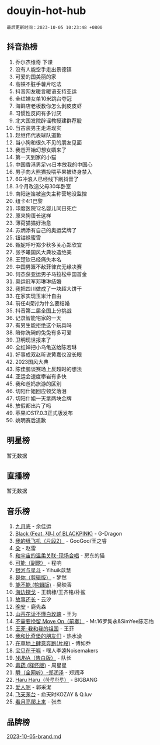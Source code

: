 # douyin-hot-hub

`最后更新时间：2023-10-05 10:23:48 +0800`

## 抖音热榜

1. 乔尔杰维奇 下课
1. 没有人能空手走出景德镇
1. 可爱的国美丽的家
1. 高铁不脏手薯片吃法
1. 抖音网友暖言暖语支持亚运
1. 全红婵女单10米跳台夺冠
1. 海鲜店老板教你怎么剥皮皮虾
1. 习惯性反问有多讨厌
1. 北大国发院辟谣教授建群荐股
1. 当古装男主走进现实
1. 赵继伟代表球队道歉
1. 当小狗和很久不见的朋友见面
1. 我爸开始幻想女婿来了
1. 第一天到家的小猫
1. 中国香港男足vs日本放我的中国心
1. 男子向大熊猫投喂苹果被终身禁入
1. 6G冲浪人已经线下刷抖音了
1. 3个月改造父母30年卧室
1. 南阳迷笛被盗失主称营地没监控
1. 纽卡4:1巴黎
1. 印度医院12名婴儿同日死亡
1. 原来狗蛋长这样
1. 薄荷猫猫好治愈
1. 苏炳添有自己的奥运奖牌了
1. 钮钴禄蜜雪
1. 甄妮呼吁郑少秋多关心郑欣宜
1. 张予曦国风大典妆造绝美
1. 王楚钦已经痛失本名
1. 中国男篮不敌菲律宾无缘决赛
1. 何杰获亚运男子马拉松中国首金
1. 奥运冠军邓琳琳结婚
1. 我把四川做成了一块超大饼干
1. 在家实现玉米汁自由
1. 前任4探讨为什么要结婚
1. 抖音第二届全国上分挑战
1. 记录智能宅家的一天
1. 有男生能拒绝这个玩具吗
1. 陪你洗碗的兔兔有多可爱
1. 卫明现世报来了
1. 全红婵把小乌龟送给陈若琳
1. 好事成双赵昕说黄嘉仪没长眼
1. 2023国风大典
1. 陈佳鹏谈赛场上反超时的想法
1. 亚运会速度攀岩有多快
1. 我和爸妈旅游的区别
1. 切阳什姐回应领奖落泪
1. 切阳什姐一天拿两块金牌
1. 放假都出片了吗
1. 苹果iOS17.0.3正式版发布
1. 姚明赛后道歉

## 明星榜

暂无数据

## 直播榜

暂无数据

## 音乐榜

1. [九月底](https://sf6-cdn-tos.douyinstatic.com/obj/tos-cn-ve-2774/oMfewG4PDTFhF8iz3OGQ7ABH5i6fCgnMaoCbzZ) - 余佳运
1. [Black (Feat. 제니 of BLACKPINK)](https://sf6-cdn-tos.douyinstatic.com/obj/tos-cn-ve-2774/2eb92e2debbe4fe0a552bc099aef7f28) - G-Dragon
1. [我的纸飞机（片段2）](https://sf3-cdn-tos.douyinstatic.com/obj/tos-cn-ve-2774/oM2ZrKcg2CD5AeRB2gkeXOFB1IxAGJdZPazYHf) - GooGoo/王之睿
1. [朵](https://sf6-cdn-tos.douyinstatic.com/obj/tos-cn-ve-2774/932f5bdfcd7c47b880525e92ab8a4999) - 赵雷
1. [和宇宙的温柔关联-现场合唱](https://sf3-cdn-tos.douyinstatic.com/obj/tos-cn-ve-2774/o0hONGDYQBgk0e5bqDeQOonVmncA6tC2nBwZLT) - 房东的猫
1. [可能（副歌）](https://sf6-cdn-tos.douyinstatic.com/obj/tos-cn-ve-2774/cde1731888894259b333569393c2fb51) - 程响
1. [银河与星斗](https://sf3-cdn-tos.douyinstatic.com/obj/tos-cn-ve-2774/3cc0bf5f0ef140f7b6743a631bcf3c58) - Yihuik苡慧
1. [是你（剪辑版）](https://sf6-cdn-tos.douyinstatic.com/obj/tos-cn-ve-2774/46019dae783c4c969944217fe1cfafc4) - 梦然
1. [能不能 (剪辑版)](https://sf3-cdn-tos.douyinstatic.com/obj/tos-cn-ve-2774/fc4a6c45b4a34277ba4088e1d7fdff98) - 吴映香
1. [海边探戈](https://sf6-cdn-tos.douyinstatic.com/obj/tos-cn-ve-2774/os9gE0VQCGqt6VQkZDyBBYvfSDY0QFe3vVmubn) - 王鹤棣/王齐铭/朴鲨
1. [故事还长](https://sf3-cdn-tos.douyinstatic.com/obj/tos-cn-ve-2774/30a26758c8594f0ab81ac675c33ee2c5) - 云汐
1. [晚安](https://sf3-cdn-tos.douyinstatic.com/obj/tos-cn-ve-2774/a724c5e224464218839820f4e4fd632f) - 鹿先森
1. [山茶花读不懂白玫瑰](https://sf6-cdn-tos.douyinstatic.com/obj/tos-cn-ve-2774/osfn8B7DktrRHEPJgPCfDbw7QDQEkwC16BxZg9) - 王为
1. [不需要挽留 Move On（前奏）](https://sf6-cdn-tos.douyinstatic.com/obj/tos-cn-ve-2774/ooCBhgCCkF4nExzQL9WZSUbitfA8IsDkgQIYhe) - Mr.16罗隽永&SimYee陈芯怡
1. [王菲-我和我的祖国](https://sf3-cdn-tos.douyinstatic.com/obj/tos-cn-ve-2774/3ef0f373017541e18566595c96123cab) - 王菲
1. [我和比奇堡的朋友们](https://sf6-cdn-tos.douyinstatic.com/obj/tos-cn-ve-2774/f0505db981ea4a6d91453a15924a82aa) - 热水澡
1. [在草地上肆意奔跑(片段)](https://sf6-cdn-tos.douyinstatic.com/obj/tos-cn-ve-2774/8831d494742f45dabdfa8adb8b817259) - 傅如乔
1. [宝贝在干嘛](https://sf6-cdn-tos.douyinstatic.com/obj/tos-cn-ve-2774/okW4hBCfJI5B2ZEgTCtikhMW7IafzNrBQIYkpJ) - 嘿人李逵Noisemakers
1. [NUNA（告白版）](https://sf6-cdn-tos.douyinstatic.com/obj/tos-cn-ve-2774/a65828cbd8ce41a78a430a58b49f4feb) - 队长
1. [毒药 (释怀版)](https://sf3-cdn-tos.douyinstatic.com/obj/tos-cn-ve-2774/oYILMEAzspdZBIzy4frJNB8ZHPHWAhiwowd4Ad) - 周星星
1. [瞬（全网听）-郑润泽](https://sf6-cdn-tos.douyinstatic.com/obj/tos-cn-ve-2774/o4Vb9eJZClCZTnRQYy0BRSeHGrDtrkrQgIBvQt) - 郑润泽
1. [Haru Haru（하루하루）](https://sf6-cdn-tos.douyinstatic.com/obj/tos-cn-ve-2774/940c04aa98154ee7bdbaaa2ad9f28aec) - BIGBANG
1. [爱人呢](https://sf3-cdn-tos.douyinstatic.com/obj/tos-cn-ve-2774/2041dc10f3c442f1992b439a00eaf2ba) - 郭采潔
1. [飞天茅台](https://sf6-cdn-tos.douyinstatic.com/obj/tos-cn-ve-2774/o4GhTV5kIuMWmC2Ai1WzNglssgBfQaqQCSLxUU) - 俞天时KOZAY & Q.luv
1. [看月亮爬上来](https://sf6-cdn-tos.douyinstatic.com/obj/tos-cn-ve-2774/356c324112764016b25295e535f2daf0) - 张杰

## 品牌榜

[2023-10-05-brand.md](2023-10-05-brand.md)
